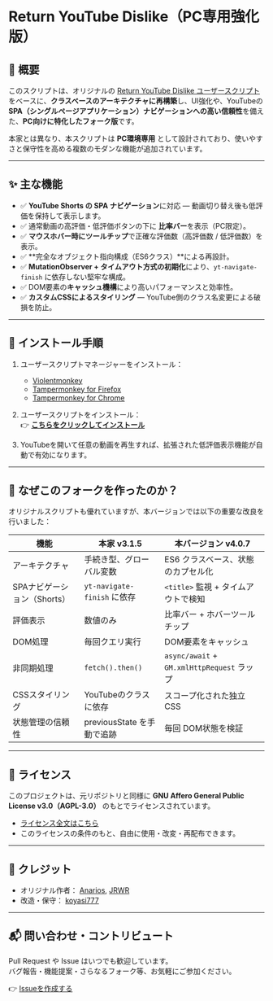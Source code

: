 # Return YouTube Dislike（PC専用強化版）

## 🧭 概要

このスクリプトは、オリジナルの [Return YouTube Dislike ユーザースクリプト](https://github.com/Anarios/return-youtube-dislike/blob/main/Extensions/UserScript/Return%20Youtube%20Dislike.user.js) をベースに、**クラスベースのアーキテクチャに再構築**し、UI強化や、YouTubeの**SPA（シングルページアプリケーション）ナビゲーションへの高い信頼性**を備えた、**PC向けに特化したフォーク版**です。

本家とは異なり、本スクリプトは **PC環境専用** として設計されており、使いやすさと保守性を高める複数のモダンな機能が追加されています。

---

## ✨ 主な機能

- ✅ **YouTube Shorts の SPA ナビゲーション**に対応 — 動画切り替え後も低評価を保持して表示します。
- ✅ 通常動画の高評価・低評価ボタンの下に **比率バー**を表示（PC限定）。
- ✅ **マウスホバー時にツールチップ**で正確な評価数（高評価数 / 低評価数）を表示。
- ✅ **完全なオブジェクト指向構成（ES6クラス）**による再設計。
- ✅ **MutationObserver + タイムアウト方式の初期化**により、`yt-navigate-finish` に依存しない堅牢な構成。
- ✅ DOM要素の**キャッシュ機構**により高いパフォーマンスと効率性。
- ✅ **カスタムCSSによるスタイリング** — YouTube側のクラス名変更による破損を防止。

---

## 🚀 インストール手順

1. ユーザースクリプトマネージャーをインストール：
   - [Violentmonkey](https://violentmonkey.github.io/)
   - [Tampermonkey for Firefox](https://addons.mozilla.org/firefox/addon/tampermonkey/)
   - [Tampermonkey for Chrome](https://chrome.google.com/webstore/detail/tampermonkey/dhdgffkkebhmkfjojejmpbldmpobfkfo)

2. ユーザースクリプトをインストール：  
   👉 **[こちらをクリックしてインストール](https://raw.githubusercontent.com/koyasi777/return-youtube-dislike-pc-only/main/return-youtube-dislike-pc-only.user.js)**

3. YouTubeを開いて任意の動画を再生すれば、拡張された低評価表示機能が自動で有効になります。

---

## 🔄 なぜこのフォークを作ったのか？

オリジナルスクリプトも優れていますが、本バージョンでは以下の重要な改良を行いました：

| 機能                            | 本家 v3.1.5                      | 本バージョン v4.0.7                        |
|---------------------------------|----------------------------------|---------------------------------------------|
| アーキテクチャ                 | 手続き型、グローバル変数        | ES6 クラスベース、状態のカプセル化         |
| SPAナビゲーション（Shorts）     | `yt-navigate-finish` に依存      | `<title>` 監視 + タイムアウトで検知        |
| 評価表示                       | 数値のみ                        | 比率バー + ホバーツールチップ             |
| DOM処理                        | 毎回クエリ実行                  | DOM要素をキャッシュ                        |
| 非同期処理                     | `fetch().then()`                | `async/await` + `GM.xmlHttpRequest` ラップ  |
| CSSスタイリング                | YouTubeのクラスに依存           | スコープ化された独立CSS                    |
| 状態管理の信頼性               | previousState を手動で追跡       | 毎回 DOM状態を検証                         |

---

## 📄 ライセンス

このプロジェクトは、元リポジトリと同様に **GNU Affero General Public License v3.0（AGPL-3.0）** のもとでライセンスされています。

- [ライセンス全文はこちら](https://www.gnu.org/licenses/agpl-3.0.html)
- このライセンスの条件のもと、自由に使用・改変・再配布できます。

---

## 🤝 クレジット

- オリジナル作者： [Anarios](https://github.com/Anarios), [JRWR](https://github.com/JRWR)
- 改造・保守： [koyasi777](https://github.com/koyasi777)

---

## 📬 問い合わせ・コントリビュート

Pull Request や Issue はいつでも歓迎しています。  
バグ報告・機能提案・さらなるフォーク等、お気軽にご参加ください。

👉 [Issueを作成する](https://github.com/koyasi777/return-youtube-dislike-pc-only/issues)
